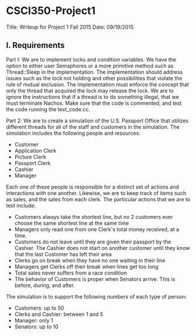 # CSCI350-Project1
Title: Writeup for Project 1 Fall 2015
Date: 09/19/2015

## I. Requirements
Part I: We are to implement locks and condition variables. We have the option to either user Semaphores or a more primitive method such as Thread::Sleep in the implementation. The implementation should address issues such as the lock not holding and other possibilities that violate the rule of mutual exclusion. The implementation must enforce the concept that only the thread that acquired the lock may release the lock. We are to ignore the instructions that if a thread is to do something illegal, that we must terminate Nachos. Make sure that the code is commented, and test the code running the test_code.cc.

Part 2: We are to create a simulation of the U.S. Passport Office that utilizes different threads for all of the staff and customers in the simulation. The simulation includes the following people and resources:
* Customer
* Application Clerk
* Picture Clerk
* Passport Clerk
* Cashier
* Manager

Each one of these people is responsible for a distinct set of actions and interactions with one another. Likewise, we are to keep track of items such as sales, and the sales from each clerk. The particular actions that we are to test include:
* Customers always take the shortest line, but no 2 customers ever choose the same shortest line at the same time
* Managers only read one from one Clerk's total money received, at a time.
* Customers do not leave until they are given their passport by the Cashier. The Cashier does not start on another customer until they know that the last Customer has left their area
* Clerks go on break when they have no one waiting in their line
* Managers get Clerks off their break when lines get too long
* Total sales never suffers from a race condition
* The behavior of Customers is proper when Senators arrive. This is before, during, and after. 

The simulation is to support the following numbers of each type of person:

* Customers: up to 50
* Clerks and Cashier: between 1 and 5
* Manager: only 1
* Senators: up to 10
